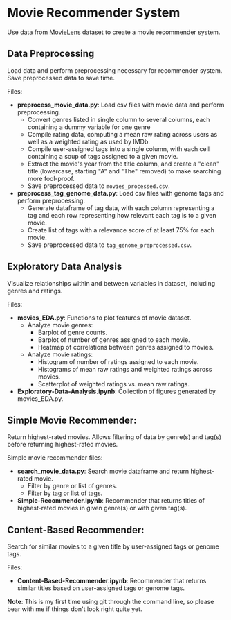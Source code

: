 # Movie Recommender System

Use data from [MovieLens](https://grouplens.org/datasets/movielens/) dataset to create a movie
recommender system.

## Data Preprocessing

Load data and perform preprocessing necessary for recommender system. Save preprocessed data to
save time.

Files:
- **preprocess_movie_data.py**: Load csv files with movie data and perform preprocessing.
	- Convert genres listed in single column to several columns, each containing a dummy variable
	for one genre
	- Compile rating data, computing a mean raw rating across users as well as a weighted rating
	as used by IMDb.
	- Compile user-assigned tags into a single column, with each cell containing a soup of tags
	assigned to a given movie.
	- Extract the movie's year from the title column, and create a "clean" title (lowercase,
	starting "A" and "The" removed) to make searching more fool-proof.
	- Save preprocessed data to `movies_processed.csv`.
- **preprocess_tag_genome_data.py**: Load csv files with genome tags and perform preprocessing.
	- Generate dataframe of tag data, with each column representing a tag and each row representing
	how relevant each tag is to a given movie.
	- Create list of tags with a relevance score of at least 75% for each movie.
	- Save preprocessed data to `tag_genome_preprocessed.csv`.

## Exploratory Data Analysis

Visualize relationships within and between variables in dataset, including genres and ratings.

Files:
- **movies_EDA.py**: Functions to plot features of movie dataset.
	- Analyze movie genres:
		- Barplot of genre counts.
		- Barplot of number of genres assigned to each movie.
		- Heatmap of correlations between genres assigned to movies.
	- Analyze movie ratings:
		- Histogram of number of ratings assigned to each movie.
		- Histograms of mean raw ratings and weighted ratings across movies.
		- Scatterplot of weighted ratings vs. mean raw ratings.
- **Exploratory-Data-Analysis.ipynb**: Collection of figures generated by movies_EDA.py.

## Simple Movie Recommender:

Return highest-rated movies. Allows filtering of data by genre(s) and tag(s) before returning
highest-rated movies.

Simple movie recommender files:
- **search_movie_data.py**: Search movie dataframe and return highest-rated movie.
	- Filter by genre or list of genres.
	- Filter by tag or list of tags.
- **Simple-Recommender.ipynb**: Recommender that returns titles of highest-rated movies in given
genre(s) or with given tag(s).

## Content-Based Recommender:

Search for similar movies to a given title by user-assigned tags or genome tags.

Files:
- **Content-Based-Recommender.ipynb**: Recommender that returns similar titles based on
user-assigned tags or genome tags.

**Note**: This is my first time using git through the command line, so please bear with me if things don't look right quite yet.
